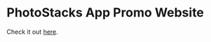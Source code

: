 # PhotoStacks App Promo Website

Check it out [here](https://vityapoekhal.github.io/photo-stacks/).

